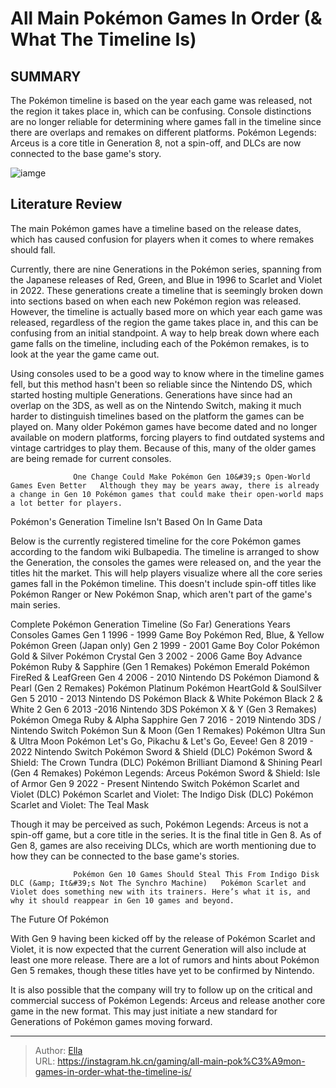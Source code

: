 # All Main Pokémon Games In Order (&amp; What The Timeline Is)


## SUMMARY 



  The Pokémon timeline is based on the year each game was released, not the region it takes place in, which can be confusing.   Console distinctions are no longer reliable for determining where games fall in the timeline since there are overlaps and remakes on different platforms.   Pokémon Legends: Arceus is a core title in Generation 8, not a spin-off, and DLCs are now connected to the base game&#39;s story.  

![iamge](https://static1.srcdn.com/wordpress/wp-content/uploads/2024/01/all-main-pok-mon-games-in-order-what-the-timeline-is.jpg)

## Literature Review

The main Pokémon games have a timeline based on the release dates, which has caused confusion for players when it comes to where remakes should fall.




Currently, there are nine Generations in the Pokémon series, spanning from the Japanese releases of Red, Green, and Blue in 1996 to Scarlet and Violet in 2022. These generations create a timeline that is seemingly broken down into sections based on when each new Pokémon region was released. However, the timeline is actually based more on which year each game was released, regardless of the region the game takes place in, and this can be confusing from an initial standpoint. A way to help break down where each game falls on the timeline, including each of the Pokémon remakes, is to look at the year the game came out.




Using consoles used to be a good way to know where in the timeline games fell, but this method hasn&#39;t been so reliable since the Nintendo DS, which started hosting multiple Generations. Generations have since had an overlap on the 3DS, as well as on the Nintendo Switch, making it much harder to distinguish timelines based on the platform the games can be played on. Many older Pokémon games have become dated and no longer available on modern platforms, forcing players to find outdated systems and vintage cartridges to play them. Because of this, many of the older games are being remade for current consoles.

                  One Change Could Make Pokémon Gen 10&#39;s Open-World Games Even Better   Although they may be years away, there is already a change in Gen 10 Pokémon games that could make their open-world maps a lot better for players.   


 Pokémon&#39;s Generation Timeline Isn&#39;t Based On In Game Data 
          




Below is the currently registered timeline for the core Pokémon games according to the fandom wiki Bulbapedia. The timeline is arranged to show the Generation, the consoles the games were released on, and the year the titles hit the market. This will help players visualize where all the core series games fall in the Pokémon timeline. This doesn&#39;t include spin-off titles like Pokémon Ranger or New Pokémon Snap, which aren&#39;t part of the game&#39;s main series.

 Complete Pokémon Generation Timeline (So Far)   Generations  Years  Consoles  Games   Gen 1  1996 - 1999  Game Boy    Pokémon Red, Blue, &amp; Yellow   Pokémon Green (Japan only)      Gen 2  1999 - 2001  Game Boy Color    Pokémon Gold &amp; Silver   Pokémon Crystal      Gen 3  2002 - 2006  Game Boy Advance    Pokémon Ruby &amp; Sapphire (Gen 1 Remakes)   Pokémon Emerald   Pokémon FireRed &amp; LeafGreen      Gen 4  2006 - 2010  Nintendo DS    Pokémon Diamond &amp; Pearl (Gen 2 Remakes)   Pokémon Platinum   Pokémon HeartGold &amp; SoulSilver      Gen 5  2010 - 2013  Nintendo DS    Pokémon Black &amp; White   Pokémon Black 2 &amp; White 2      Gen 6  2013 -2016  Nintendo 3DS    Pokémon X &amp; Y (Gen 3 Remakes)   Pokémon Omega Ruby &amp; Alpha Sapphire      Gen 7  2016 - 2019  Nintendo 3DS / Nintendo Switch    Pokémon Sun &amp; Moon (Gen 1 Remakes)   Pokémon Ultra Sun &amp; Ultra Moon   Pokémon Let&#39;s Go, Pikachu &amp; Let&#39;s Go, Eevee!      Gen 8  2019 - 2022  Nintendo Switch    Pokémon Sword &amp; Shield (DLC) Pokémon Sword &amp; Shield: The Crown Tundra (DLC) Pokémon Brilliant Diamond &amp; Shining Pearl (Gen 4 Remakes) Pokémon Legends: Arceus   Pokémon Sword &amp; Shield: Isle of Armor      Gen 9  2022 - Present  Nintendo Switch    Pokémon Scarlet and Violet (DLC) Pokémon Scarlet and Violet: The Indigo Disk (DLC)   Pokémon Scarlet and Violet: The Teal Mask      








Though it may be perceived as such, Pokémon Legends: Arceus is not a spin-off game, but a core title in the series. It is the final title in Gen 8. As of Gen 8, games are also receiving DLCs, which are worth mentioning due to how they can be connected to the base game&#39;s stories.




                  Pokémon Gen 10 Games Should Steal This From Indigo Disk DLC (&amp; It&#39;s Not The Synchro Machine)   Pokémon Scarlet and Violet does something new with its trainers. Here’s what it is, and why it should reappear in Gen 10 games and beyond.   



 The Future Of Pokémon 
          

With Gen 9 having been kicked off by the release of Pokémon Scarlet and Violet, it is now expected that the current Generation will also include at least one more release. There are a lot of rumors and hints about Pokémon Gen 5 remakes, though these titles have yet to be confirmed by Nintendo.




It is also possible that the company will try to follow up on the critical and commercial success of Pokémon Legends: Arceus and release another core game in the new format. This may just initiate a new standard for Generations of Pokémon games moving forward.



---

> Author: [Ella](https://instagram.hk.cn/)  
> URL: https://instagram.hk.cn/gaming/all-main-pok%C3%A9mon-games-in-order-what-the-timeline-is/  

